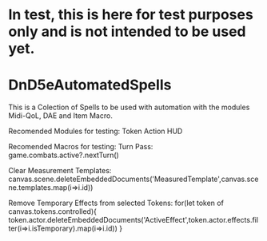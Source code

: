 # In test, this is here for test purposes only and is not intended to be used yet.
# DnD5eAutomatedSpells
This is a Colection of Spells to be used with automation with the modules Midi-QoL, DAE and Item Macro.

Recomended Modules for testing: Token Action HUD

Recomended Macros for testing:
  Turn Pass:
    game.combats.active?.nextTurn()
    
  Clear Measurement Templates:
    canvas.scene.deleteEmbeddedDocuments('MeasuredTemplate',canvas.scene.templates.map(i=>i.id))
    
  Remove Temporary Effects from selected Tokens:
    for(let token of canvas.tokens.controlled){
      token.actor.deleteEmbeddedDocuments('ActiveEffect',token.actor.effects.filter(i=>i.isTemporary).map(i=>i.id))
    }
